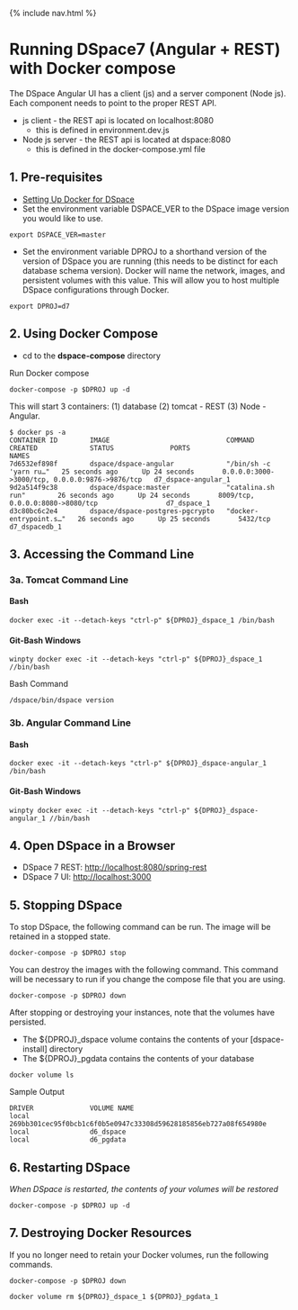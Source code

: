 {% include nav.html %}
# Running DSpace7 (Angular + REST) with Docker compose

The DSpace Angular UI has a client (js) and a server component (Node js).  Each component needs to point to the proper REST API.
- js client - the REST api is located on localhost:8080
  - this is defined in environment.dev.js
- Node js server - the REST api is located at dspace:8080
  - this is defined in the docker-compose.yml file
  
## 1. Pre-requisites
- [Setting Up Docker for DSpace](../../documentation/tutorialSetup.md)
- Set the environment variable DSPACE_VER to the DSpace image version you would like to use.

```
export DSPACE_VER=master
```

- Set the environment variable DPROJ to a shorthand version of the version of DSpace you are running (this needs to be distinct for each database schema version). Docker will name the network, images, and persistent volumes with this value.  This will allow you to host multiple DSpace configurations through Docker.

```
export DPROJ=d7
```

## 2. Using Docker Compose

- cd to the **dspace-compose** directory

Run Docker compose

```
docker-compose -p $DPROJ up -d
```

This will start 3 containers: (1) database (2) tomcat - REST (3) Node - Angular.

```
$ docker ps -a
CONTAINER ID        IMAGE                             COMMAND                  CREATED             STATUS              PORTS                                            NAMES
7d6532ef898f        dspace/dspace-angular             "/bin/sh -c 'yarn ru…"   25 seconds ago      Up 24 seconds       0.0.0.0:3000->3000/tcp, 0.0.0.0:9876->9876/tcp   d7_dspace-angular_1
9d2a514f9c38        dspace/dspace:master              "catalina.sh run"        26 seconds ago      Up 24 seconds       8009/tcp, 0.0.0.0:8080->8080/tcp                 d7_dspace_1
d3c80bc6c2e4        dspace/dspace-postgres-pgcrypto   "docker-entrypoint.s…"   26 seconds ago      Up 25 seconds       5432/tcp                                         d7_dspacedb_1
```

## 3. Accessing the Command Line

### 3a. Tomcat Command Line

#### Bash
```
docker exec -it --detach-keys "ctrl-p" ${DPROJ}_dspace_1 /bin/bash
```

#### Git-Bash Windows
```
winpty docker exec -it --detach-keys "ctrl-p" ${DPROJ}_dspace_1 //bin/bash
```

Bash Command
```
/dspace/bin/dspace version
```

### 3b. Angular Command Line

#### Bash
```
docker exec -it --detach-keys "ctrl-p" ${DPROJ}_dspace-angular_1 /bin/bash
```

#### Git-Bash Windows
```
winpty docker exec -it --detach-keys "ctrl-p" ${DPROJ}_dspace-angular_1 //bin/bash
```


## 4. Open DSpace in a Browser
- DSpace 7 REST: [http://localhost:8080/spring-rest](http://localhost:8080/spring-rest)
- DSpace 7 UI: [http://localhost:3000](http://localhost:3000)

## 5. Stopping DSpace
To stop DSpace, the following command can be run.  The image will be retained in a stopped state.
```
docker-compose -p $DPROJ stop
```

You can destroy the images with the following command.  This command will be necessary to run if you change the compose file that you are using.

```
docker-compose -p $DPROJ down
```

After stopping or destroying your instances, note that the volumes have persisted.
- The ${DPROJ}_dspace volume contains the contents of your [dspace-install] directory
- The ${DPROJ}_pgdata contains the contents of your database


```
docker volume ls
```

Sample Output
```
DRIVER              VOLUME NAME
local               269bb301cec95f0bcb1c6f0b5e0947c33308d59628185856eb727a08f654980e
local               d6_dspace
local               d6_pgdata
```

## 6. Restarting DSpace
_When DSpace is restarted, the contents of your volumes will be restored_

```
docker-compose -p $DPROJ up -d
```

## 7. Destroying Docker Resources
If you no longer need to retain your Docker volumes, run  the following commands.

```
docker-compose -p $DPROJ down
```

```
docker volume rm ${DPROJ}_dspace_1 ${DPROJ}_pgdata_1
```
